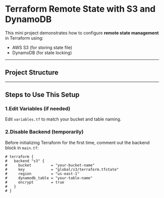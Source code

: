 # Terraform Remote State with S3 and DynamoDB

This mini project demonstrates how to configure **remote state management** in Terraform using:

- AWS S3 (for storing state file)
- DynamoDB (for state locking)

---

## Project Structure


---

## Steps to Use This Setup

### 1.Edit Variables (if needed)

Edit `variables.tf` to match your bucket and table naming.

### 2.Disable Backend (temporarily)

Before initializing Terraform for the first time, comment out the backend block in `main.tf`:

```hcl
# terraform {
#   backend "s3" {
#     bucket         = "your-bucket-name"
#     key            = "global/s3/terraform.tfstate"
#     region         = "us-east-1"
#     dynamodb_table = "your-table-name"
#     encrypt        = true
#   }
# }


